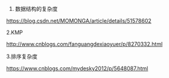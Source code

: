     
1. 数据结构的复杂度

https://blog.csdn.net/MOMONGA/article/details/51578602

2.KMP

http://www.cnblogs.com/fanguangdexiaoyuer/p/8270332.html

3.排序复杂度

https://www.cnblogs.com/mydesky2012/p/5648087.html
